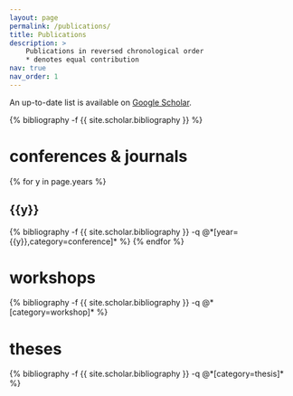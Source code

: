 ```yaml
---
layout: page
permalink: /publications/
title: Publications
description: > 
    Publications in reversed chronological order 
    * denotes equal contribution
nav: true
nav_order: 1
---
```

<!-- _pages/publications.md -->
<div class="publications">

<p>An up-to-date list is available on <a href="https://scholar.google.com/citations?user=uekwkvYAAAAJ" target="_blank">Google Scholar</a>.</p>

{% bibliography -f {{ site.scholar.bibliography }} %}

<h1> conferences & journals </h1>
{% for y in page.years %}
  <h2 class="year">{{y}}</h2>
  {% bibliography -f {{ site.scholar.bibliography }} -q @*[year={{y}},category=conference]* %}
{% endfor %}

<h1> workshops </h1>
{% bibliography -f {{ site.scholar.bibliography }} -q @*[category=workshop]* %}

<h1> theses </h1>
{% bibliography -f {{ site.scholar.bibliography }} -q @*[category=thesis]* %}

</div>
